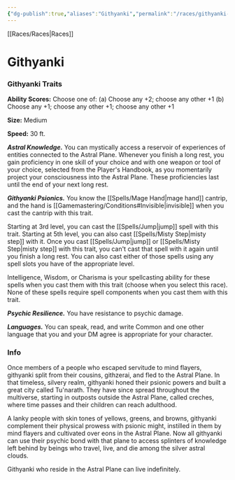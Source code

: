 ```yaml
---
{"dg-publish":true,"aliases":"Githyanki","permalink":"/races/githyanki-pr/","dgHomeLink":false,"dgPassFrontmatter":true}
---
```


[[Races/Races|Races]]
# Githyanki

### Githyanki Traits
**Ability Scores:** Choose one of: (a) Choose any +2; choose any other +1 (b) Choose any +1; choose any other +1; choose any other +1

**Size:** Medium

**Speed:** 30 ft. 

***Astral Knowledge.*** You can mystically access a reservoir of experiences of entities connected to the Astral Plane. Whenever you finish a long rest, you gain proficiency in one skill of your choice and with one weapon or tool of your choice, selected from the Player's Handbook, as you momentarily project your consciousness into the Astral Plane. These proficiencies last until the end of your next long rest.

***Githyanki Psionics.*** You know the [[Spells/Mage Hand|mage hand]] cantrip, and the hand is [[Gamemastering/Conditions#Invisible|invisible]] when you cast the cantrip with this trait.

Starting at 3rd level, you can cast the [[Spells/Jump|jump]] spell with this trait. Starting at 5th level, you can also cast [[Spells/Misty Step|misty step]] with it. Once you cast [[Spells/Jump|jump]] or [[Spells/Misty Step|misty step]] with this trait, you can't cast that spell with it again until you finish a long rest. You can also cast either of those spells using any spell slots you have of the appropriate level.

Intelligence, Wisdom, or Charisma is your spellcasting ability for these spells when you cast them with this trait (choose when you select this race). None of these spells require spell components when you cast them with this trait.

***Psychic Resilience.*** You have resistance to psychic damage.

***Languages.*** You can speak, read, and write Common and one other language that you and your DM agree is appropriate for your character.

### Info
Once members of a people who escaped servitude to mind flayers, githyanki split from their cousins, githzerai, and fled to the Astral Plane. In that timeless, silvery realm, githyanki honed their psionic powers and built a great city called Tu'narath. They have since spread throughout the multiverse, starting in outposts outside the Astral Plane, called creches, where time passes and their children can reach adulthood.

A lanky people with skin tones of yellows, greens, and browns, githyanki complement their physical prowess with psionic might, instilled in them by mind flayers and cultivated over eons in the Astral Plane. Now all githyanki can use their psychic bond with that plane to access splinters of knowledge left behind by beings who travel, live, and die among the silver astral clouds.

Githyanki who reside in the Astral Plane can live indefinitely.
